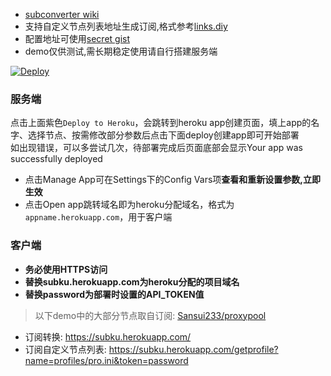 * [subconverter wiki](https://github.com/tindy2013/subconverter)  
* 支持自定义节点列表地址生成订阅,格式参考[links.diy](/etc/links.diy)  
* 配置地址可使用[secret gist](https://gist.github.com/)  
* demo仅供测试,需长期稳定使用请自行搭建服务端  
  
[![Deploy](https://www.herokucdn.com/deploy/button.png)](https://dashboard.heroku.com/new?template=https://github.com/mixool/subconverterku)  
  
### 服务端
点击上面紫色`Deploy to Heroku`，会跳转到heroku app创建页面，填上app的名字、选择节点、按需修改部分参数后点击下面deploy创建app即可开始部署  
如出现错误，可以多尝试几次，待部署完成后页面底部会显示Your app was successfully deployed  
  * 点击Manage App可在Settings下的Config Vars项**查看和重新设置参数,立即生效**  
  * 点击Open app跳转域名即为heroku分配域名，格式为`appname.herokuapp.com`，用于客户端  
  
### 客户端
* **务必使用HTTPS访问**  
* **替换subku.herokuapp.com为heroku分配的项目域名**  
* **替换password为部署时设置的API_TOKEN值**  
> 以下demo中的大部分节点取自订阅: [Sansui233/proxypool](https://github.com/Sansui233/proxypool)  
* 订阅转换: https://subku.herokuapp.com/
* 订阅自定义节点列表: https://subku.herokuapp.com/getprofile?name=profiles/pro.ini&token=password  
